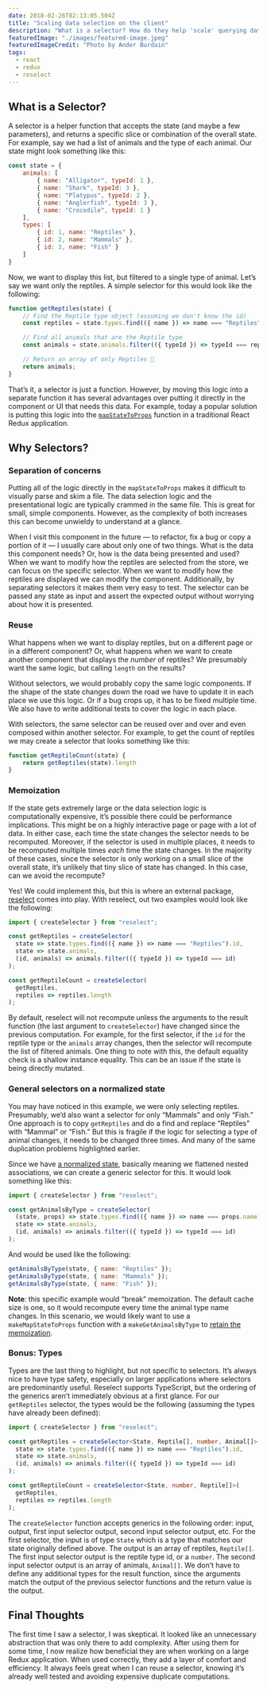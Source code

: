```yaml
---
date: 2018-02-26T02:13:05.504Z
title: "Scaling data selection on the client"
description: "What is a selector? How do they help 'scale' querying data on the client?"
featuredImage: "./images/featured-image.jpeg"
featuredImageCredit: "Photo by Ander Burdain"
tags:
  - react
  - redux
  - reselect
---
```


## What is a Selector?

A selector is a helper function that accepts the state (and maybe a few parameters), and returns a specific slice or combination of the overall state. For example, say we had a list of animals and the type of each animal. Our state might look something like this:

```javascript
const state = {
    animals: [
        { name: "Alligator", typeId: 1 },
        { name: "Shark", typeId: 3 },
        { name: "Platypus", typeId: 2 },
        { name: "Anglerfish", typeId: 3 },
        { name: "Crocodile", typeId: 1 }
    ],
    types: [
        { id: 1, name: "Reptiles" },
        { id: 2, name: "Mammals" },
        { id: 3, name: "Fish" }
    ]
}
```

Now, we want to display this list, but filtered to a single type of animal. Let’s say we want only the reptiles. A simple selector for this would look like the following:

```javascript
function getReptiles(state) {
    // Find the Reptile type object (assuming we don't know the id)
    const reptiles = state.types.find(({ name }) => name === "Reptiles"); 

    // Find all animals that are the Reptile type
    const animals = state.animals.filter(({ typeId }) => typeId === reptiles.id);

    // Return an array of only Reptiles 🦎
    return animals;
}
```

That’s it, a selector is just a function. However, by moving this logic into a separate function it has several advantages over putting it directly in the component or UI that needs this data. For example, today a popular solution is putting this logic into the [`mapStateToProps`](https://github.com/reactjs/react-redux/blob/master/docs/api.md#arguments) function in a traditional React Redux application.

## Why Selectors?

### Separation of concerns

Putting all of the logic directly in the `mapStateToProps` makes it difficult to visually parse and skim a file. The data selection logic and the presentational logic are typically crammed in the same file. This is great for small, simple components. However, as the complexity of both increases this can become unwieldy to understand at a glance.

When I visit this component in the future — to refactor, fix a bug or copy a portion of it — I usually care about only one of two things. What is the data this component needs? Or, how is the data being presented and used? When we want to modify how the reptiles are selected from the store, we can focus on the specific selector. When we want to modify how the reptiles are displayed we can modify the component. Additionally, by separating selectors it makes them very easy to test. The selector can be passed any state as input and assert the expected output without worrying about how it is presented.

### Reuse

What happens when we want to display reptiles, but on a different page or in a different component? Or, what happens when we want to create another component that displays the *number* of reptiles? We presumably want the same logic, but calling `length` on the results?

Without selectors, we would probably copy the same logic components. If the shape of the state changes down the road we have to update it in each place we use this logic. Or if a bug crops up, it has to be fixed multiple time. We also have to write additional tests to cover the logic in each place.

With selectors, the same selector can be reused over and over and even composed within another selector. For example, to get the count of reptiles we may create a selector that looks something like this:

```javascript
function getReptileCount(state) {
    return getReptiles(state).length
}
```

### Memoization

If the state gets extremely large or the data selection logic is computationally expensive, it’s possible there could be performance implications. This might be on a highly interactive page or page with a lot of data. In either case, each time the state changes the selector needs to be recomputed. Moreover, if the selector is used in multiple places, it needs to be recomputed multiple times *each* time the state changes. In the majority of these cases, since the selector is only working on a small slice of the overall state, it’s unlikely that tiny slice of state has changed. In this case, can we avoid the recompute?

Yes! We could implement this, but this is where an external package, [reselect](https://github.com/reactjs/reselect) comes into play. With reselect, out two examples would look like the following:

```javascript
import { createSelector } from "reselect";

const getReptiles = createSelector(
  state => state.types.find(({ name }) => name === "Reptiles").id,
  state => state.animals,
  (id, animals) => animals.filter(({ typeId }) => typeId === id)
);

const getReptileCount = createSelector(
  getReptiles,
  reptiles => reptiles.length
);
```

By default, reselect will not recompute unless the arguments to the result function (the last argument to `createSelector`) have changed since the previous computation. For example, for the first selector, if the `id` for the reptile type or the `animals` array changes, then the selector will recompute the list of filtered animals. One thing to note with this, the default equality check is a shallow instance equality. This can be an issue if the state is being directly mutated.

### General selectors on a normalized state

You may have noticed in this example, we were only selecting reptiles. Presumably, we’d also want a selector for only “Mammals” and only “Fish.” One approach is to copy `getReptiles` and do a find and replace “Reptiles” with “Mammal” or “Fish.” But this is fragile if the logic for selecting a type of animal changes, it needs to be changed three times. And many of the same duplication problems highlighted earlier.

Since we have [a normalized state](https://redux.js.org/recipes/structuring-reducers/normalizing-state-shape), basically meaning we flattened nested associations, we can create a generic selector for this. It would look something like this:

```javascript
import { createSelector } from "reselect";

const getAnimalsByType = createSelector(
  (state, props) => state.types.find(({ name }) => name === props.name).id,
  state => state.animals,
  (id, animals) => animals.filter(({ typeId }) => typeId === id)
);
```

And would be used like the following:

```javascript
getAnimalsByType(state, { name: "Reptiles" });
getAnimalsByType(state, { name: "Mammals" });
getAnimalsByType(state, { name: "Fish" });
```

**Note**: this specific example would “break” memoization. The default cache size is one, so it would recompute every time the animal type name changes. In this scenario, we would likely want to use a `makeMapStateToProps` function with a `makeGetAnimalsByType` to [retain the memoization](https://redux.js.org/recipes/computing-derived-data#sharing-selectors-across-multiple-components).

### Bonus: Types

Types are the last thing to highlight, but not specific to selectors. It’s always nice to have type safety, especially on larger applications where selectors are predominantly useful. Reselect supports TypeScript, but the ordering of the generics aren’t immediately obvious at a first glance. For our `getReptiles` selector, the types would be the following (assuming the types have already been defined):

```typescript
import { createSelector } from "reselect";

const getReptiles = createSelector<State, Reptile[], number, Animal[]>(
  state => state.types.find(({ name }) => name === "Reptiles").id,
  state => state.animals,
  (id, animals) => animals.filter(({ typeId }) => typeId === id)
);

const getReptileCount = createSelector<State, number, Reptile[]>(
  getReptiles,
  reptiles => reptiles.length
);
```

The `createSelector` function accepts generics in the following order: input, output, first input selector output, second input selector output, etc. For the first selector, the input is of type `State` which is a type that matches our state originally defined above. The output is an array of reptiles, `Reptile[]`. The first input selector output is the reptile type id, or a `number`. The second input selector output is an array of animals, `Animal[]`. We don’t have to define any additional types for the result function, since the arguments match the output of the previous selector functions and the return value is the output.

## Final Thoughts

The first time I saw a selector, I was skeptical. It looked like an unnecessary abstraction that was only there to add complexity. After using them for some time, I now realize how beneficial they are when working on a large Redux application. When used correctly, they add a layer of comfort and efficiency. It always feels great when I can reuse a selector, knowing it’s already well tested and avoiding expensive duplicate computations.